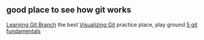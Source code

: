 ## good place to see how git works
[Learning Git Branch](https://learngitbranching.js.org/?locale=en_US) the best
[Visualizing Git](https://git-school.github.io/visualizing-git/) practice place, play ground
[5 git fundamentals](https://medium.com/hackernoon/5-git-fundamentals-ded819a34cfe)


